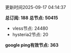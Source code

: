 更新时间2025-09-17 04:14:37

**总订阅: 188**
**总节点: 50415**
- vless节点: 24480
- hysteria2节点: 20

**google ping有效节点: 363**
